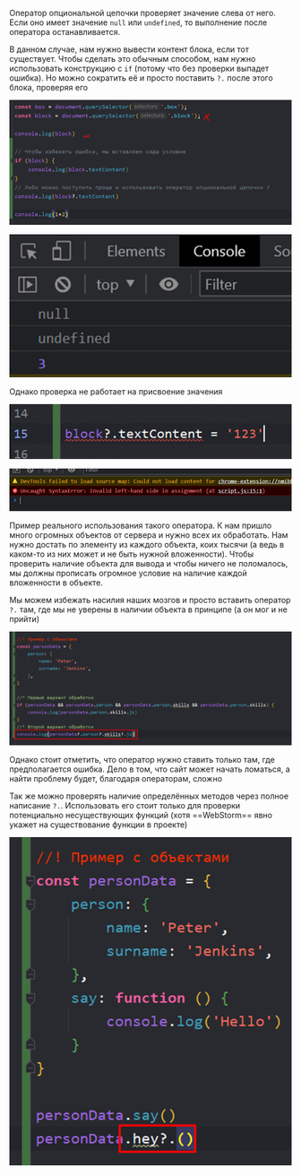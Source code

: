 
Оператор опциональной цепочки проверяет значение слева от него. Если оно имеет значение `null` или `undefined`, то выполнение после оператора останавливается.

В данном случае, нам нужно вывести контент блока, если тот существует. Чтобы сделать это обычным способом, нам нужно использовать конструкцию с `if` (потому что без проверки выпадет ошибка). Но можно сократить её и просто поставить `?.` после этого блока, проверяя его

![](_png/Pasted%20image%2020220909162425.png)

![](_png/Pasted%20image%2020220909162435.png)

Однако проверка не работает на присвоение значения

![](_png/Pasted%20image%2020220909162445.png)

![](_png/Pasted%20image%2020220909162449.png)

Пример реального использования такого оператора. К нам пришло много огромных объектов от сервера и нужно всех их обработать. Нам нужно достать по элементу из каждого объекта, коих тысячи (а ведь в каком-то из них может и не быть нужной вложенности). Чтобы проверить наличие объекта для вывода и чтобы ничего не поломалось, мы должны прописать огромное условие на наличие каждой вложенности в объекте.

Мы можем избежать насилия наших мозгов и просто вставить оператор `?.` там, где мы не уверены в наличии объекта в принципе (а он мог и не прийти)

![](_png/Pasted%20image%2020220909162508.png)

Однако стоит отметить, что оператор нужно ставить только там, где предполагается ошибка. Дело в том, что сайт может начать ломаться, а найти проблему будет, благодаря операторам, сложно

Так же можно проверять наличие определённых методов через полное написание `?.`. Использовать его стоит только для проверки потенциально несуществующих функций (хотя ==WebStorm== явно укажет на существование функции в проекте)

![](_png/Pasted%20image%2020220909162514.png)